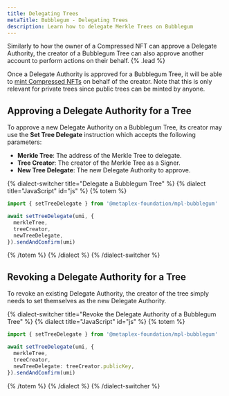 ```yaml
---
title: Delegating Trees
metaTitle: Bubblegum - Delegating Trees
description: Learn how to delegate Merkle Trees on Bubblegum
---
```


Similarly to how the owner of a Compressed NFT can approve a Delegate Authority, the creator of a Bubblegum Tree can also approve another account to perform actions on their behalf. {% .lead %}

Once a Delegate Authority is approved for a Bubblegum Tree, it will be able to [mint Compressed NFTs](/bubblegum/mint-cnfts) on behalf of the creator. Note that this is only relevant for private trees since public trees can be minted by anyone.

## Approving a Delegate Authority for a Tree

To approve a new Delegate Authority on a Bubblegum Tree, its creator may use the **Set Tree Delegate** instruction which accepts the following parameters:

- **Merkle Tree**: The address of the Merkle Tree to delegate.
- **Tree Creator**: The creator of the Merkle Tree as a Signer.
- **New Tree Delegate**: The new Delegate Authority to approve.

{% dialect-switcher title="Delegate a Bubblegum Tree" %}
{% dialect title="JavaScript" id="js" %}
{% totem %}

```ts
import { setTreeDelegate } from '@metaplex-foundation/mpl-bubblegum'

await setTreeDelegate(umi, {
  merkleTree,
  treeCreator,
  newTreeDelegate,
}).sendAndConfirm(umi)
```

{% /totem %}
{% /dialect %}
{% /dialect-switcher %}

## Revoking a Delegate Authority for a Tree

To revoke an existing Delegate Authority, the creator of the tree simply needs to set themselves as the new Delegate Authority.

{% dialect-switcher title="Revoke the Delegate Authority of a Bubblegum Tree" %}
{% dialect title="JavaScript" id="js" %}
{% totem %}

```ts
import { setTreeDelegate } from '@metaplex-foundation/mpl-bubblegum'

await setTreeDelegate(umi, {
  merkleTree,
  treeCreator,
  newTreeDelegate: treeCreator.publicKey,
}).sendAndConfirm(umi)
```

{% /totem %}
{% /dialect %}
{% /dialect-switcher %}
